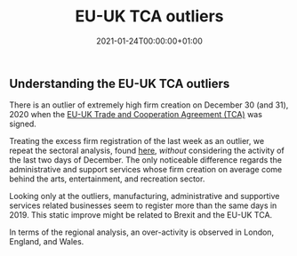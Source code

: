 ﻿---
title: EU-UK TCA outliers
linktitle: Outliers
toc: false
type: docs
date: "2021-01-24T00:00:00+01:00"
draft: false
menu:
  reports:
    parent: 
    weight: 0.5

# Prev/next pager order (if `docs_section_pager` enabled in `params.toml`)
weight: 1
---

## Understanding the EU-UK TCA outliers
There is an outlier of extremely high firm creation on December 30 (and 31), 2020 when the [EU-UK Trade and Cooperation Agreement (TCA)]( https://www.gov.uk/government/publications/agreements-reached-between-the-united-kingdom-of-great-britain-and-northern-ireland-and-the-european-union) was signed.

Treating the excess firm registration of the last week as an outlier, we repeat the sectoral analysis, found [here](https://uk-firm-dynamics.netlify.app/reports/jan2021/), *without* considering the activity of the last two days of December. The only noticeable difference regards the administrative and support services whose firm creation on average come behind the arts, entertainment, and recreation sector. 

Looking only at the outliers, manufacturing, administrative and supportive services related businesses seem to register more than the same days in 2019. This static improve might be related to Brexit and the EU-UK TCA.

In terms of the regional analysis, an over-activity is observed in London, England, and Wales.



